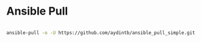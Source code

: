 # Ansible Pull

```bash

ansible-pull -o -U https://github.com/aydintb/ansible_pull_simple.git

```
